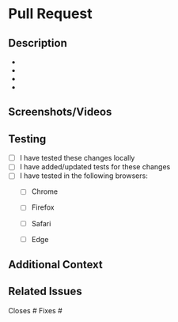 # Pull Request

<!-- A clear and concise description of what this PR does and why it's needed. -->

## Description

<!-- Describe the changes made in the PR. -->

- 
-
-
-

## Screenshots/Videos

<!-- If applicable, add screenshots or screen recordings to help explain your changes. -->

## Testing

<!-- Describe how you tested your changes. Include test cases if applicable. -->

- [ ] I have tested these changes locally
- [ ] I have added/updated tests for these changes
- [ ] I have tested in the following browsers:
  - [ ] Chrome
  - [ ] Firefox
  - [ ] Safari
  - [ ] Edge


## Additional Context

<!-- Add any other context about the PR here. This could include decisions you made,
## Checklist

- [ ] My code follows the project's coding style
- [ ] I have performed a self-review of my own code
- [ ] I have commented my code, particularly in hard-to-understand areas
- [ ] I have made corresponding changes to the documentation
- [ ] My changes generate no new warnings
- [ ] I have added tests that prove my fix is effective or that my feature works
- [ ] New and existing unit tests pass locally with my changes
- [ ] Any dependent changes have been merged and published in downstream modules
 alternatives considered, etc. -->

## Related Issues

<!-- If this PR closes any issues, use the keyword 'closes' followed by the issue number -->

Closes # Fixes #


